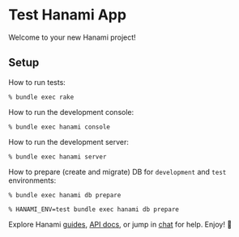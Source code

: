 # Test Hanami App

Welcome to your new Hanami project!

## Setup

How to run tests:

```
% bundle exec rake
```

How to run the development console:

```
% bundle exec hanami console
```

How to run the development server:

```
% bundle exec hanami server
```

How to prepare (create and migrate) DB for `development` and `test` environments:

```
% bundle exec hanami db prepare

% HANAMI_ENV=test bundle exec hanami db prepare
```

Explore Hanami [guides](https://guides.hanamirb.org/), [API docs](http://docs.hanamirb.org/1.3.3/), or jump in [chat](http://chat.hanamirb.org) for help. Enjoy! 🌸
